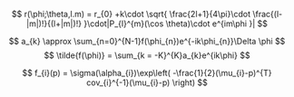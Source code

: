 $$
r(\phi;\theta,l.m) = r_{0} +k\cdot \sqrt{ \frac{2l+1}{4\pi}\cdot \frac{(l-|m|)!}{(l+|m|)!} }\cdot|P_{l}^{m}(\cos \theta)\cdot e^{im\phi }|
$$

$$
a_{k} \approx \sum_{n=0}^{N-1}f(\phi_{n})e^{-ik\phi_{n}}\Delta \phi
$$
$$
\tilde{f(\phi)} = \sum_{k = -K}^{K}a_{k}e^{ik\phi}
$$

$$
f_{i}(p) = \sigma(\alpha_{i})\exp\left( -\frac{1}{2}(\mu_{i}-p)^{T} cov_{i}^{-1}(\mu_{i}-p) \right)
$$